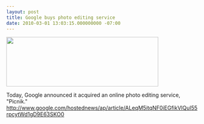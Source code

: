 ```yaml
---
layout: post
title: Google buys photo editing service
date: 2010-03-01 13:03:15.000000000 -07:00
---
```

<a href="http://cdn.picnik.com/graphics/picnik_slideshow.swf?rel=20100301103743"><img class="aligncenter" title="Picnik" src="/images/old/picnik_screenshots.jpg" alt="" width="400" height="131" /></a>

Today, Google announced it acquired an online photo editing service, "Picnik." <a href="http://www.google.com/hostednews/ap/article/ALeqM5itqNF0iEGfikVlQuI55rpcytWd1gD9E63SKO0" target="_blank">http://www.google.com/hostednews/ap/article/ALeqM5itqNF0iEGfikVlQuI55rpcytWd1gD9E63SKO0</a>
